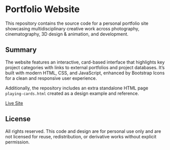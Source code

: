 # Portfolio Website

This repository contains the source code for a personal portfolio site showcasing multidisciplinary creative work across photography, cinematography, 3D design & animation, and development.

## Summary

The website features an interactive, card-based interface that highlights key project categories with links to external portfolios and project databases. It’s built with modern HTML, CSS, and JavaScript, enhanced by Bootstrap Icons for a clean and responsive user experience.

Additionally, the repository includes an extra standalone HTML page `playing-cards.html` created as a design example and reference.

[Live Site](#)

## License

All rights reserved. This code and design are for personal use only and are not licensed for reuse, redistribution, or derivative works without explicit permission.